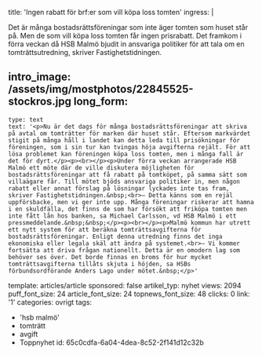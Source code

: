 title: 'Ingen rabatt för brf:er som vill köpa loss tomten'
ingress: |
  <p>Det är många bostadsrättsföreningar som inte äger tomten som huset står på. Men de som vill köpa loss tomten får ingen prisrabatt. Det framkom i förra veckan då HSB Malmö bjudit in ansvariga politiker för att tala om en tomträttsutredning, skriver Fastighetstidningen.
  </p>
  
intro_image: /assets/img/mostphotos/22845525-stockros.jpg
long_form:
  -
    type: text
    text: '<p>Nu är det dags för många bostadsrättsföreningar att skriva på avtal om tomträtter för marken där huset står. Eftersom markvärdet stigit på många håll i landet kan detta leda till prisökningar för föreningen, som i sin tur kan tvingas höja avgifterna rejält. För att lösa problemet kan föreningen köpa loss tomten, men i många fall är det för dyrt.</p><p><br></p><p>Under förra veckan arrangerade HSB Malmö ett möte där de ville diskutera möjligheten för bostadsrättsföreningar att få rabatt på tomtköpet, på samma sätt som villaägare får. Till mötet bjöds ansvariga politiker in, men någon rabatt eller annat förslag på lösningar lyckades inte tas fram, skriver Fastighetstidningen.&nbsp;<br>– Detta känns som en rejäl uppförsbacke, men vi ger inte upp. Många föreningar riskerar att hamna i en skuldfälla, det finns de som har försökt att friköpa tomten men inte fått lån hos banken, sa Michael Carlsson, vd HSB Malmö i ett pressmeddelande.&nbsp;&nbsp;</p><p><br></p><p>Malmö kommun har utrett ett nytt system för att beräkna tomträttsavgifterna för bostadsrättsföreningar. Enligt denna utredning finns det inga ekonomiska eller legala skäl att ändra på systemet.<br>– Vi kommer fortsätta att driva frågan nationellt. Detta är en omodern lag som behöver ses över. Det borde finnas en broms för hur mycket tomträttsavgifterna tillåts skjuta i höjden, sa HSBs förbundsordförande Anders Lago under mötet.&nbsp;</p>'
template: articles/article
sponsored: false
artikel_typ: nyhet
views: 2094
puff_font_size: 24
article_font_size: 24
topnews_font_size: 48
clicks: 0
link: '1'
categories: ovrigt
tags:
  - 'hsb malmö'
  - tomträtt
  - avgift
  - Toppnyhet
id: 65c0cdfa-6a04-4dea-8c52-2f141d12c32b
